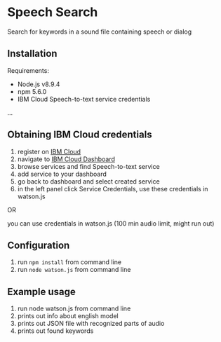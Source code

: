# Speech Search
Search for keywords in a sound file containing speech or dialog

## Installation

Requirements:

* Node.js v8.9.4
* npm 5.6.0
* IBM Cloud Speech-to-text service credentials

...

## Obtaining IBM Cloud credentials
1. register on [IBM Cloud](https://www.ibm.com/cloud/)
2. navigate to [IBM Cloud Dashboard](https://console.bluemix.net/dashboard/apps/)
3. browse services and find Speech-to-text service
4. add service to your dashboard
5. go back to dashboard and select created service
6. in the left panel click Service Credentials, use these credentials in watson.js

OR

you can use credentials in watson.js (100 min audio limit, might run out)

## Configuration

1. run `npm install` from command line
2. run `node watson.js` from command line

## Example usage

1. run node watson.js from command line
2. prints out info about english model
3. prints out JSON file with recognized parts of audio
4. prints out found keywords
